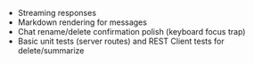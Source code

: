 - Streaming responses
- Markdown rendering for messages
- Chat rename/delete confirmation polish (keyboard focus trap)
- Basic unit tests (server routes) and REST Client tests for delete/summarize